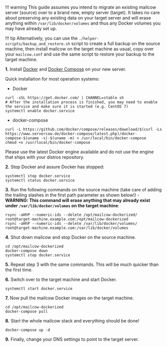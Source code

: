 !!! warning
    This guide assumes you intend to migrate an existing mailcow server (source) over to a brand new, empty server (target). It takes no care about preserving any existing data on your target server and will erase anything within `/var/lib/docker/volumes` and thus any Docker volumes you may have already set up.

!!! tip
    Alternatively, you can use the `./helper-scripts/backup_and_restore.sh` script to create a full backup on the source machine, then install mailcow on the target machine as usual, copy over your `mailcow.conf` and use the same script to restore your backup to the target machine.

**1\.** 
Install [Docker](https://docs.docker.com/engine/installation/linux/) and [Docker Compose](https://docs.docker.com/compose/install/) on your new server.

Quick installation for most operation systems:

- Docker
```
curl -sSL https://get.docker.com/ | CHANNEL=stable sh
# After the installation process is finished, you may need to enable the service and make sure it is started (e.g. CentOS 7)
systemctl enable docker.service
```

- docker-compose
```
curl -L https://github.com/docker/compose/releases/download/$(curl -Ls https://www.servercow.de/docker-compose/latest.php)/docker-compose-$(uname -s)-$(uname -m) > /usr/local/bin/docker-compose
chmod +x /usr/local/bin/docker-compose
```

Please use the latest Docker engine available and do not use the engine that ships with your distros repository.

**2\.** Stop Docker and assure Docker has stopped:
```
systemctl stop docker.service
systemctl status docker.service
```
    
**3\.**	Run the following commands on the source machine (take care of adding the trailing slashes in the first path parameter as shown below!) - **WARNING: This command will erase anything that may already exist under `/var/lib/docker/volumes` on the target machine**:
```
rsync -aHhP --numeric-ids --delete /opt/mailcow-dockerized/ root@target-machine.example.com:/opt/mailcow-dockerized
rsync -aHhP --numeric-ids --delete /var/lib/docker/volumes/ root@target-machine.example.com:/var/lib/docker/volumes
```

**4\.** Shut down mailcow and stop Docker on the source machine.
```
cd /opt/mailcow-dockerized
docker-compose down
systemctl stop docker.service
```

**5\.** Repeat step 3 with the same commands. This will be much quicker than the first time.

**6\.** Switch over to the target machine and start Docker.
```
systemctl start docker.service
```

**7\.** Now pull the mailcow Docker images on the target machine.
```
cd /opt/mailcow-dockerized
docker-compose pull
```

**8\.** Start the whole mailcow stack and everything should be done!
```
docker-compose up -d
```

**9\.** Finally, change your DNS settings to point to the target server.

